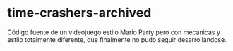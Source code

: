 # time-crashers-archived
Código fuente de un videojuego estilo Mario Party pero con mecánicas y estilo totalmente diferente, que finalmente no pudo seguir desarrollándose. 
